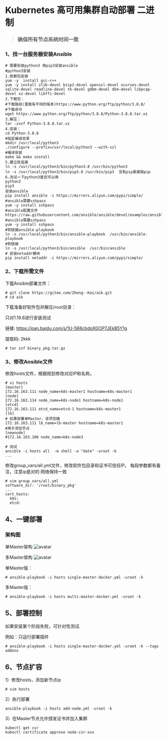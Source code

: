 # Kubernetes 高可用集群自动部署 二进制 
>### 确保所有节点系统时间一致

### 1、找一台服务器安装Ansible
```
# 需要安装python3 用pip3安装ansible
#python3安装
1.依赖包安装
yum -y  install gcc-c++
yum -y install zlib-devel bzip2-devel openssl-devel ncurses-devel sqlite-devel readline-devel tk-devel gdbm-devel db4-devel libpcap-devel xz-devel libffi-devel
2.下载包：
#下载路径(里面有不同的版本)https://www.python.org/ftp/python/3.8.8/
#下载命令
wget https://www.python.org/ftp/python/3.8.8/Python-3.8.8.tar.xz
3.解压：
tar -zxvf Python-3.8.8.tar.xz
4.安装：
cd Python-3.8.8
#指定编译目录
mkdir /usr/local/python3
./configure --prefix=/usr/local/python3 --with-ssl
#编译安装
make && make install
5.建立软连接
ln -s /usr/local/python3/bin/python3.8 /usr/bin/python3
ln -s /usr/local/python3/bin/pip3.8 /usr/bin/pip3  没有pip直接就pip
6.测试一下python3是否可以用
python3
pip3
安装ansible
pip install ansible -i https://mirrors.aliyun.com/pypi/simple/
#ansible需要sshpass
yum -y install sshpass
#ansible配置文件
https://raw.githubusercontent.com/ansible/ansible/devel/examples/ansible.cfg
#ansible需要sshpass
yum -y install sshpass
#软链接ansible-playbook
ln -s /usr/local/python3/bin/ansible-playbook  /usr/bin/ansible-playbook
#软链接
ln -s /usr/local/python3/bin/ansible  /usr/bin/ansible
# 安装netaddr模块
pip install netaddr -i https://mirrors.aliyun.com/pypi/simple/

```
### 2、下载所需文件

下载Ansible部署文件：

```
# git clone https://gitee.com/Zheng--Kai/aik.git
# cd aik

```

下载准备好软件包并解压/root目录：

只对1.19.8进行安装测试

链接: https://pan.baidu.com/s/1U-566cbdqXGOP7JEkB5Y1g

提取码: 2kkk

```
# tar zxf binary_pkg.tar.gz
```
### 3、修改Ansible文件

修改hosts文件，根据规划修改对应IP和名称。

```
# vi hosts
[master]
172.16.163.111 node_name=k8s-master1 hostname=k8s-master1
[node]
172.16.163.114 node_name=k8s-node1 hostname=k8s-node1
[etcd]
172.16.163.111 etcd_name=etcd-1 hostname=k8s-master1
[lb]
# 如果部署单Master，该项忽略
172.16.163.111 lb_name=lb-master hostname=k8s-master1
#用于添加节点
[newnode]
#172.16.163.106 node_name=k8s-node3

# 测试
ansible -i hosts all  -m shell -a "date" -uroot -k
...
```
修改group_vars/all.yml文件，修改软件包目录和证书可信任IP。
每段参数都有备注，注意ip是对的 网络保持一致
```
# vim group_vars/all.yml
software_dir: '/root/binary_pkg'
...
cert_hosts:
  k8s:
  etcd:
```
## 4、一键部署
### 架构图
单Master架构
![avatar](https://images.gitee.com/uploads/images/2021/0225/170713_ee8dbfa8_8721850.jpeg "single-master.jpg")

多Master架构
![avatar](https://images.gitee.com/uploads/images/2021/0225/170745_b7ba1da3_8721850.jpeg "multi-master.jpg")

单Master版：
```
# ansible-playbook -i hosts single-master-docker.yml -uroot -k
```
多Master版：
```
# ansible-playbook -i hosts multi-master-docker.yml -uroot -k
```

## 5、部署控制
如果安装某个阶段失败，可针对性测试.

例如：只运行部署插件
```
# ansible-playbook -i hosts single-master-docker.yml -uroot -k --tags addons
```

## 6、节点扩容
1）修改hosts，添加新节点ip
```
# vim hosts
```
2）执行部署
```
ansible-playbook -i hosts add-node.yml -uroot -k
```
3）在Master节点允许颁发证书并加入集群
```
kubectl get csr
kubectl certificate approve node-csr-xxx
```
